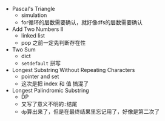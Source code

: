 - Pascal's Triangle
    - simulation
    - for循环的层数需要确认，就好像dfs的层数需要确认
- Add Two Numbers II
    - linked list
    - pop 之前一定先判断存在性
- Two Sum
    - dict
    - `setdefault` 拼写
- Longest Substring Without Repeating Characters
    - pointer and set
    - 这次是把 index 和 值 搞混了
- Longest Palindromic Substring
    - DP
    - 又写了意义不明的`:`结尾
    - `dp`算出来了，但是在最终结果里忘记用了，好像是第二次了
